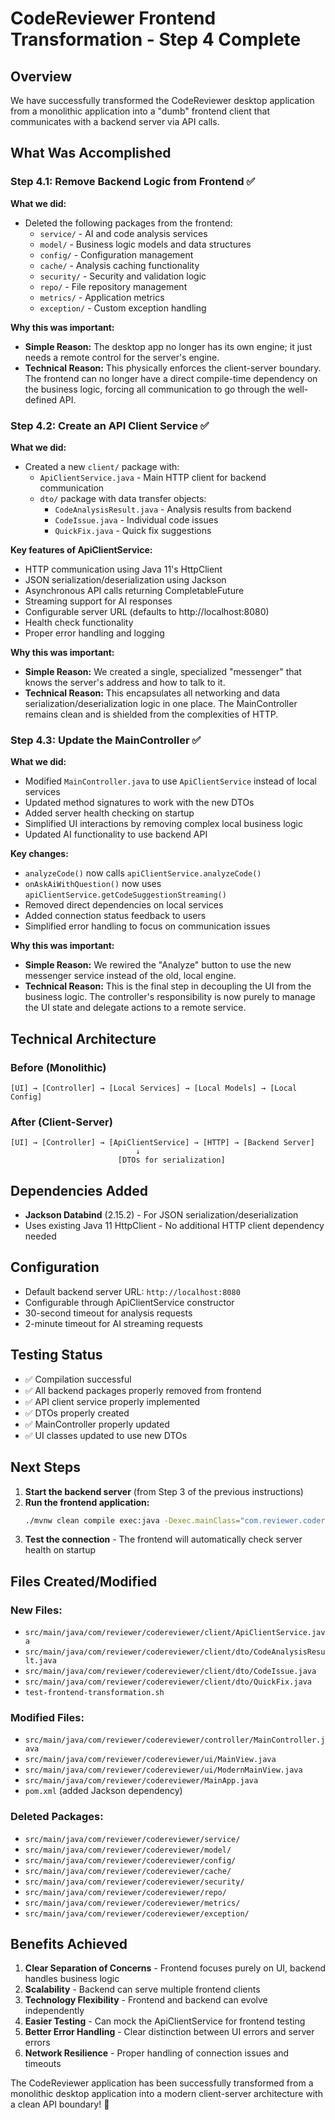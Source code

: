 # CodeReviewer Frontend Transformation - Step 4 Complete

## Overview
We have successfully transformed the CodeReviewer desktop application from a monolithic application into a "dumb" frontend client that communicates with a backend server via API calls.

## What Was Accomplished

### Step 4.1: Remove Backend Logic from Frontend ✅
**What we did:**
- Deleted the following packages from the frontend:
  - `service/` - AI and code analysis services
  - `model/` - Business logic models and data structures
  - `config/` - Configuration management
  - `cache/` - Analysis caching functionality
  - `security/` - Security and validation logic
  - `repo/` - File repository management
  - `metrics/` - Application metrics
  - `exception/` - Custom exception handling

**Why this was important:**
- **Simple Reason:** The desktop app no longer has its own engine; it just needs a remote control for the server's engine.
- **Technical Reason:** This physically enforces the client-server boundary. The frontend can no longer have a direct compile-time dependency on the business logic, forcing all communication to go through the well-defined API.

### Step 4.2: Create an API Client Service ✅
**What we did:**
- Created a new `client/` package with:
  - `ApiClientService.java` - Main HTTP client for backend communication
  - `dto/` package with data transfer objects:
    - `CodeAnalysisResult.java` - Analysis results from backend
    - `CodeIssue.java` - Individual code issues
    - `QuickFix.java` - Quick fix suggestions

**Key features of ApiClientService:**
- HTTP communication using Java 11's HttpClient
- JSON serialization/deserialization using Jackson
- Asynchronous API calls returning CompletableFuture
- Streaming support for AI responses
- Configurable server URL (defaults to http://localhost:8080)
- Health check functionality
- Proper error handling and logging

**Why this was important:**
- **Simple Reason:** We created a single, specialized "messenger" that knows the server's address and how to talk to it.
- **Technical Reason:** This encapsulates all networking and data serialization/deserialization logic in one place. The MainController remains clean and is shielded from the complexities of HTTP.

### Step 4.3: Update the MainController ✅
**What we did:**
- Modified `MainController.java` to use `ApiClientService` instead of local services
- Updated method signatures to work with the new DTOs
- Added server health checking on startup
- Simplified UI interactions by removing complex local business logic
- Updated AI functionality to use backend API

**Key changes:**
- `analyzeCode()` now calls `apiClientService.analyzeCode()`
- `onAskAiWithQuestion()` now uses `apiClientService.getCodeSuggestionStreaming()`
- Removed direct dependencies on local services
- Added connection status feedback to users
- Simplified error handling to focus on communication issues

**Why this was important:**
- **Simple Reason:** We rewired the "Analyze" button to use the new messenger service instead of the old, local engine.
- **Technical Reason:** This is the final step in decoupling the UI from the business logic. The controller's responsibility is now purely to manage the UI state and delegate actions to a remote service.

## Technical Architecture

### Before (Monolithic)
```
[UI] → [Controller] → [Local Services] → [Local Models] → [Local Config]
```

### After (Client-Server)
```
[UI] → [Controller] → [ApiClientService] → [HTTP] → [Backend Server]
                            ↓
                        [DTOs for serialization]
```

## Dependencies Added
- **Jackson Databind** (2.15.2) - For JSON serialization/deserialization
- Uses existing Java 11 HttpClient - No additional HTTP client dependency needed

## Configuration
- Default backend server URL: `http://localhost:8080`
- Configurable through ApiClientService constructor
- 30-second timeout for analysis requests
- 2-minute timeout for AI streaming requests

## Testing Status
- ✅ Compilation successful
- ✅ All backend packages properly removed from frontend
- ✅ API client service properly implemented
- ✅ DTOs properly created
- ✅ MainController properly updated
- ✅ UI classes updated to use new DTOs

## Next Steps
1. **Start the backend server** (from Step 3 of the previous instructions)
2. **Run the frontend application:**
   ```bash
   ./mvnw clean compile exec:java -Dexec.mainClass="com.reviewer.codereviewer.MainApp"
   ```
3. **Test the connection** - The frontend will automatically check server health on startup

## Files Created/Modified

### New Files:
- `src/main/java/com/reviewer/codereviewer/client/ApiClientService.java`
- `src/main/java/com/reviewer/codereviewer/client/dto/CodeAnalysisResult.java`
- `src/main/java/com/reviewer/codereviewer/client/dto/CodeIssue.java`
- `src/main/java/com/reviewer/codereviewer/client/dto/QuickFix.java`
- `test-frontend-transformation.sh`

### Modified Files:
- `src/main/java/com/reviewer/codereviewer/controller/MainController.java`
- `src/main/java/com/reviewer/codereviewer/ui/MainView.java`
- `src/main/java/com/reviewer/codereviewer/ui/ModernMainView.java`
- `src/main/java/com/reviewer/codereviewer/MainApp.java`
- `pom.xml` (added Jackson dependency)

### Deleted Packages:
- `src/main/java/com/reviewer/codereviewer/service/`
- `src/main/java/com/reviewer/codereviewer/model/`
- `src/main/java/com/reviewer/codereviewer/config/`
- `src/main/java/com/reviewer/codereviewer/cache/`
- `src/main/java/com/reviewer/codereviewer/security/`
- `src/main/java/com/reviewer/codereviewer/repo/`
- `src/main/java/com/reviewer/codereviewer/metrics/`
- `src/main/java/com/reviewer/codereviewer/exception/`

## Benefits Achieved
1. **Clear Separation of Concerns** - Frontend focuses purely on UI, backend handles business logic
2. **Scalability** - Backend can serve multiple frontend clients
3. **Technology Flexibility** - Frontend and backend can evolve independently
4. **Easier Testing** - Can mock the ApiClientService for frontend testing
5. **Better Error Handling** - Clear distinction between UI errors and server errors
6. **Network Resilience** - Proper handling of connection issues and timeouts

The CodeReviewer application has been successfully transformed from a monolithic desktop application into a modern client-server architecture with a clean API boundary! 🎉
